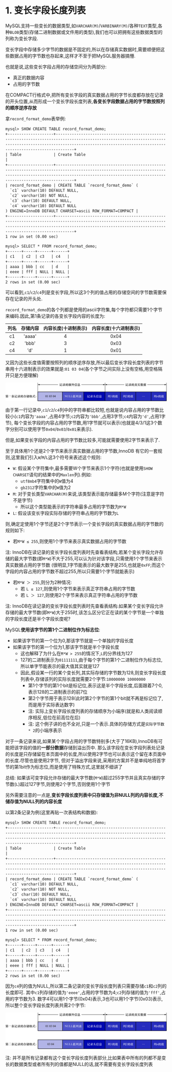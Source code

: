 # 1. 变长字段长度列表

MySQL支持一些变长的数据类型,如`VARCHAR(M)`/`VARBINARY(M)`/各种`TEXT`类型,各种`BLOB`类型(存储二进制数据或文件用的类型),我们也可以把拥有这些数据类型的列称为变长字段.

变长字段中存储多少字节的数据是不固定的,所以在存储真实数据时,需要顺便把这些数据占用的字节数也存起来,这样才不至于把MySQL服务器搞懵.

也就是说,这些变长字段占用的存储空间分为两部分:

- 真正的数据内容
- 占用的字节数

在COMPACT行格式中,把所有变长字段的真实数据占用的字节长度都存放在记录的开头位置,从而形成一个变长字段长度列表,**各变长字段数据占用的字节数按照列的顺序逆序存放**

拿`record_format_demo`表举例:

```
mysql> SHOW CREATE TABLE record_format_demo;
+--------------------+--------------------------------------------------------------------------------------------------------------------------------------------------------------------------------------------------------------------------+
| Table              | Create Table                                                                                                                                                                                                             |
+--------------------+--------------------------------------------------------------------------------------------------------------------------------------------------------------------------------------------------------------------------+
| record_format_demo | CREATE TABLE `record_format_demo` (
  `c1` varchar(10) DEFAULT NULL,
  `c2` varchar(10) NOT NULL,
  `c3` char(10) DEFAULT NULL,
  `c4` varchar(10) DEFAULT NULL
) ENGINE=InnoDB DEFAULT CHARSET=ascii ROW_FORMAT=COMPACT |
+--------------------+--------------------------------------------------------------------------------------------------------------------------------------------------------------------------------------------------------------------------+
1 row in set (0.00 sec)
```

```
mysql> SELECT * FROM record_format_demo;
+------+-----+------+------+
| c1   | c2  | c3   | c4   |
+------+-----+------+------+
| aaaa | bbb | cc   | d    |
| eeee | fff | NULL | NULL |
+------+-----+------+------+
2 rows in set (0.00 sec)
```

可以看到,`c1`/`c2`/`c4`列是变长字段,所以这3个列的值占用的存储空间的字节数需要保存在记录的开头处.

`record_format_demo`的各个列都是使用的ascii字符集,每个字符都只需要1个字节来编码.因此,第1条记录的各变长字段内容的长度为:

| 列名 |  存储内容  | 内容长度(十进制表示) | 内容长度(十六进制表示) |
|:--:|:------:|:-----------:|:------------:|
| c1 | 'aaaa' |      4      |     0x04     |
| c2 | 'bbb'  |      3      |     0x03     |
| c4 |  'd'   |      1      |     0x01     |

又因为这些长度值需要按照列的顺序逆序存放,所以最后变长字段长度列表的字节串用十六进制表示的效果就是:`01 03 04`(各个字节之间实际上没有空格,用空格隔开只是方便理解)

![第1条记录的变长字段长度列表](./img/第1条记录的变长字段长度列表.jpg)

由于第一行记录中,`c1`/`c2`/`c4`列中的字符串都比较短,也就是说内容占用的字节数比较小(`c1`内容为`'aaaa'`,占用4字节;`c2`内容为`'bbb'`,占用3字节;`c4`内容为`'d'`,占用1字节),
每个变长字段的内容占用的字节数,用1字节就可以表示(也就是4/3/1这3个数字分别可以使用字节`0x04`/`0x03`/`0x01`来表示).

但是,如果变长字段的内容占用的字节数比较多,可能就需要使用2字节来表示了.

至于具体用1个还是2个字节来表示真实数据占用的字节数,InnoDB 有它的一套规则,这里我们引入`W`/`M`/`L`这3个符号来表述这个规则:

- `W`: 假设某个字符集中,最多需要W个字节来表示1个字符(也就是使用`SHOW CHARSET`语句的结果中的`Maxlen`列).例如:
  - `utf8mb4`字符集中的`W`值为4
  - `gb2312`字符集中的`W`值为2
- `M`: 对于变长类型`VARCHAR(M)`来说,该类型表示能存储最多M个字符(注意是字符不是字节)
  - 所以这个类型能表示的字符串最多占用的字节数为`M*W`
- `L`: 假设该变长字段实际存储的字符串占用的字节数为`L`

则,确定定使用1个字节还是2个字节表示一个变长字段的真实数据占用的字节数的规则如下:

- 若`M*W ≤ 255`,则使用1个字节来表示真实数据占用的字节数

注: InnoDB在读记录的变长字段长度列表时先查看表结构,若某个变长字段允许存储的最大字节数(即`M*W`)不大于255,可以认为针对该字段,只需使用1个字节来表示真实数据占用的字节数
(很明显,1字节能表示的最大数字是255,也就是`0xFF`;而这个字段的内容占用的字节数不超过255,所以只需要1个字节就能表示)

- 若`M*W ＞ 255`,则分为2种情况:
  - 若 `L ≤ 127`,则使用1个字节来表示真正字符串占用的字节数
  - 若 `L ＞ 127`,则使用2个字节来表示真正字符串占用的字节数

注: InnoDB在读记录的变长字段长度列表时先查看表结构.如果某个变长字段允许存储的最大字节数(即`M*W`)大于255时,该怎么区分它正在读的某个字节是一个单独的字段长度还是半个字段长度呢?

MySQL**使用该字节的第1个二进制位作为标志位**:

- 如果该字节的第一个位为0,那该字节就是一个单独的字段长度
- 如果该字节的第一个位为1,那该字节就是半个字段长度
  - 这也解释了为什么在`M*W > 255`的情况下,`L`的分界线为127
  - 127的二进制表示为`01111111`,由于每个字节的第1个二进制位作为标志位,所以单字节能表示的最大值其实就是127
  - 因此,假设某一行的某个变长列,其实际存储的字节数为128,则变长字段长度列表中,存储该列的实际长度就需要2个字节:`10000000 10000000`
    - 第1个字节的第1个bit是标记位,表示这是半个字段长度,后面跟着7个0,表示128的二进制表示的前7位
    - 第2个字节用于表示128(此时第2个字节的第1个bit就不再是标记位了,而是用于实际表达数字)
    - 注: 实际上变长字段长度列表的存储顺序为小端序(就是和人类阅读顺序相反,低位在前高位在后)
    - 注: 这个例子讲的也不全对,只是一个表示.具体的存储方式是`实际字节数 * 2`的小端序表示

对于一条记录来说,如果某个字段占用的字节数特别多(大于了16KB),InnoDB有可能把该字段的值的**一部分数据**存储到溢出页中.
那么该字段在变长字段列表处记录的长度是只存储留在本页面中的长度,所以使用2字节也可以表示这个留在本页面中的长度.尽管也是使用2字节,
但对于溢出字段来说,采用的方案并不是单纯地将首字节的第1bit作为标志位,而是使用了特殊方式,这里就不细讲了

总结: 如果该可变字段允许存储的最大字节数(`M*W`)超过255字节并且真实存储的字节数(`L`)超过127字节,则使用2个字节,否则使用1个字节

另外需要注意的一点是,**变长字段长度列表中只存储值为非NULL列的内容长度,不储存值为NULL列的内容长度**

以第2条记录为例(这里再贴一次表结构和数据):

```
mysql> SHOW CREATE TABLE record_format_demo;
+--------------------+--------------------------------------------------------------------------------------------------------------------------------------------------------------------------------------------------------------------------+
| Table              | Create Table                                                                                                                                                                                                             |
+--------------------+--------------------------------------------------------------------------------------------------------------------------------------------------------------------------------------------------------------------------+
| record_format_demo | CREATE TABLE `record_format_demo` (
  `c1` varchar(10) DEFAULT NULL,
  `c2` varchar(10) NOT NULL,
  `c3` char(10) DEFAULT NULL,
  `c4` varchar(10) DEFAULT NULL
) ENGINE=InnoDB DEFAULT CHARSET=ascii ROW_FORMAT=COMPACT |
+--------------------+--------------------------------------------------------------------------------------------------------------------------------------------------------------------------------------------------------------------------+
1 row in set (0.00 sec)
```

```
mysql> SELECT * FROM record_format_demo;
+------+-----+------+------+
| c1   | c2  | c3   | c4   |
+------+-----+------+------+
| aaaa | bbb | cc   | d    |
| eeee | fff | NULL | NULL |
+------+-----+------+------+
2 rows in set (0.00 sec)
```

因为`c4`列的值为NULL,所以第二条记录的变长字段长度列表只需要存储`c1`和`c2`列的长度即可.
其中`c1`列存储的值为`'eeee'`,占用的字节数为4;`c2`列存储的值为`'fff'`,占用的字节数为3.
数字4可以用1个字节(0x04)表示,3也可以用1个字节(0x03)表示,所以整个变长字段长度列表共需2个字节:

![有NULL值情况下的变长长度列表](./img/有NULL值情况下的变长长度列表.jpg)

注: 并不是所有记录都有这个变长字段长度列表部分,比如果表中所有的列都不是变长的数据类型或者所有列的值都是NULL的话,就不需要有变长字段长度列表
